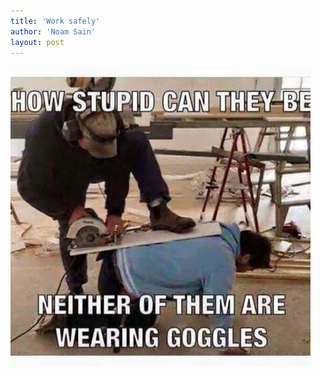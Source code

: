 ```yaml
---
title: 'Work safely'
author: 'Noam Sain'
layout: post
---
```


![Work safely](/assets/2022/2022-10-funny06.jpg "Work safely")
